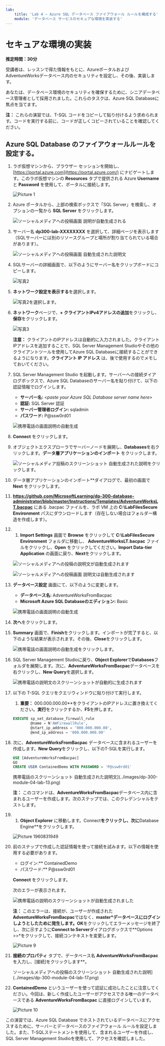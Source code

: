 ```yaml
---
lab:
    title: 'Lab 4 – Azure SQL データベース ファイアウォール ルールを構成する'
    module: 'データベース サービスのセキュアな環境を実装する'
---
```


# セキュアな環境の実装

**推定時間：30分**

受講者は、レッスンで得た情報をもとに、AzureポータルおよびAdventureWorksデータベース内のセキュリティを設定し、その後、実装します。

あなたは、データベース環境のセキュリティを確保するために、シニアデータベース管理者として採用されました。これらのタスクは、Azure SQL Databaseに焦点を当てます。

**注：** これらの演習では、T-SQL コードをコピーして貼り付けるよう求められます。コードを実行する前に、コードが正しくコピーされていることを確認してください。

## Azure SQL Database のファイアウォールルールを設定する。

1. ラボ仮想マシンから、ブラウザー セッションを開始し、[https://portal.azure.com](https://portal.azure.com/) にナビゲートします。このラボ仮想マシンの **Resources** タブで提供される Azure **Username** と **Password** を使用して、ポータルに接続します。

    ![Picture 1](../images/dp-300-module-01-lab-01.png)

1. Azure ポータルから、上部の検索ボックスで「SQL Server」を検索し、オプションの一覧から **SQL Server** をクリックします。

    ![ソーシャルメディアへの投稿画面 説明が自動生成される](../images/dp-300-module-04-lab-1.png)

1. サーバー名 **dp300-lab-XXXXXXXX** を選択して、詳細ページを表示します（SQLサーバーには別のリソースグループと場所が割り当てられている場合があります）。

    ![ソーシャルメディアへの投稿画面 自動生成された説明文](../images/dp-300-module-04-lab-2.png)

1. SQLサーバーの詳細画面で、以下のようにサーバー名をクリップボードにコピーします。

    ![写真2](../images/dp-300-module-04-lab-3.png)

1. **ネットワーク設定を表示する**を選択します。

    ![写真2](../images/dp-300-module-04-lab-4.png)を選択します。

1. **ネットワーク**ページで、**+ クライアントIPv4アドレスの追加**をクリックし、**保存**をクリックします。

   ![ 写真3](../images/dp-300-module-04-lab-5.png)

    **注意：** クライアントのIPアドレスは自動的に入力されました。クライアントIPアドレスを追加することで、SQL Server Management Studioやその他のクライアントツールを使用してAzure SQL Databaseに接続することができるようになります。**クライアント IP アドレス** は、後で使用するのでメモしておいてください。

1. SQL Server Management Studio を起動します。サーバーへの接続ダイアログボックスで、Azure SQL Databaseのサーバー名を貼り付けて、以下の認証情報でログインします。

    - **サーバー名:** &lt;_paste your Azure SQL Database server name here_&gt;
    - **認証:** SQL Server 認証
    - **サーバー管理者ログイン:** sqladmin
    - **パスワード:** P@ssw0rd01

    ![携帯電話の画面説明の自動生成](../images/dp-300-module-04-lab-6.png)

1. **Connect** をクリックします。

1. オブジェクトエクスプローラでサーバーノードを展開し、**Databases**を右クリックします。**データ層アプリケーションのインポート** をクリックします。

    ![ソーシャルメディア投稿のスクリーンショット 自動生成された説明](../images/dp-300-module-04-lab-7.png)をクリックします。

1. データ層アプリケーションのインポート**ダイアログで、最初の画面で **Next** をクリックします。

1. **https://github.com/MicrosoftLearning/dp-300-database-administrator/blob/master/Instructions/Templates/AdventureWorksLT.bacpac** にある .bacpac ファイルを、ラボ VM 上の **C:\LabFilesSecure Environment** パスにダウンロードします（存在しない場合はフォルダー構造を作成します）。

1. 1. **Import Settings** 画面で **Browse** をクリックして **C:\LabFilesSecure Environment** フォルダに移動し、 **AdventureWorksLT.bacpac** ファイルをクリックし、**Open** をクリックしてください。**Import Data-tier Application** の画面に戻り、**Next**をクリックします。

    ![ソーシャルメディアへの投稿の説明文が自動生成されます](../images/dp-300-module-04-lab-8.png)

    ![ソーシャルメディアへの投稿画面 説明文は自動生成されます](../images/dp-300-module-04-lab-9.png)

1. **データベース設定** 画面にて、以下のように変更します。

    - **データベース名:** AdventureWorksFromBacpac
    - **Microsoft Azure SQL Databaseのエディション:** Basic

    ![携帯電話の画面説明の自動生成](../images/dp-300-module-04-lab-10.png)

1. **次へ**をクリックします。

1. **Summary** 画面で、**Finish**をクリックします。インポートが完了すると、以下のような結果が表示されます。その後、**Close**をクリックします。

    ![携帯電話の画面説明の自動生成](../images/dp-300-module-04-lab-11.png)をクリックします。

1. SQL Server Management Studioに戻り、**Object Explorer**で**Databases**フォルダを展開します。次に、**AdventureWorksFromBacpac**データベースを右クリックし、**New Query**を選択します。

    ![携帯電話の説明文のスクリーンショットが自動的に生成されます](../images/dp-300-module-04-lab-12.png)


1. 以下の T-SQL クエリをクエリウィンドウに貼り付けて実行します。
    1. **重要：** 000.000.000.00**をクライアントのIPアドレスに置き換えてください。**実行**をクリックするか、**F5**を押します。

    ```sql
    EXECUTE sp_set_database_firewall_rule 
            @name = N'AWFirewallRule',
            @start_ip_address = '000.000.000.00', 
            @end_ip_address = '000.000.000.00'
    ```

1. 次に、**AdventureWorksFromBacpac** データベースに含まれるユーザーを作成します。**New Query**をクリックし、以下のT-SQLを実行します。

    ```sql
    USE [AdventureWorksFromBacpac]
    GO
    CREATE USER ContainedDemo WITH PASSWORD = 'P@ssw0rd01'
    ```

    携帯電話のスクリーンショット 自動生成された説明文](../images/dp-300-module-04-lab-13.png)

    **注：** このコマンドは、**AdventureWorksFromBacpac**データベース内に含まれるユーザーを作成します。次のステップでは、このクレデンシャルをテストします。

1. 1. **Object Explorer** に移動します。Connect**をクリックし、次に**Database Engine**をクリックします。

    ![Picture 1960831949](../images/dp-300-module-04-lab-14.png)

1. 前のステップで作成した認証情報を使って接続を試みます。以下の情報を使用する必要があります。

    - ログイン:** ContainedDemo
    - パスワード:** P@ssw0rd01

     **Connect** をクリックします。

     次のエラーが表示されます。

    ![携帯電話の説明のスクリーンショットが自動生成されました](../images/dp-300-module-04-lab-15.png)

    **注：** このエラーは、接続が、ユーザーが作成された**AdventureWorksFromBacpac**ではなく、**master*データベースにログインしようとしたために発生します。OK**をクリックしてエラーメッセージを終了し、次に示すように**Connect to Server**ダイアログボックスで**Options >>*をクリックして、接続コンテキストを変更します。

    ![Picture 9](../images/dp-300-module-04-lab-16.png)

1. **接続のプロパティ** タブで、データベース名 **AdventureWorksFromBacpac** を入力し、[接続]をクリックします**。

    ソーシャルメディアへの投稿のスクリーンショット 自動生成された説明](../images/dp-300-module-04-lab-17.png)

1. **ContainedDemo** というユーザーを使って認証に成功したことに注意してください。今回は、新しく作成したユーザーがアクセスできる唯一のデータベースである **AdventureWorksFromBacpac** に直接ログインしています。

    ![Picture 10](../images/dp-300-module-04-lab-18.png)

この演習では、Azure SQL Database でホストされているデータベースにアクセスするために、サーバーとデータベースのファイアウォール ルールを設定しました。また、T-SQLステートメントを使用して、含まれるユーザーを作成し、SQL Server Management Studioを使用して、アクセスを確認しました。
